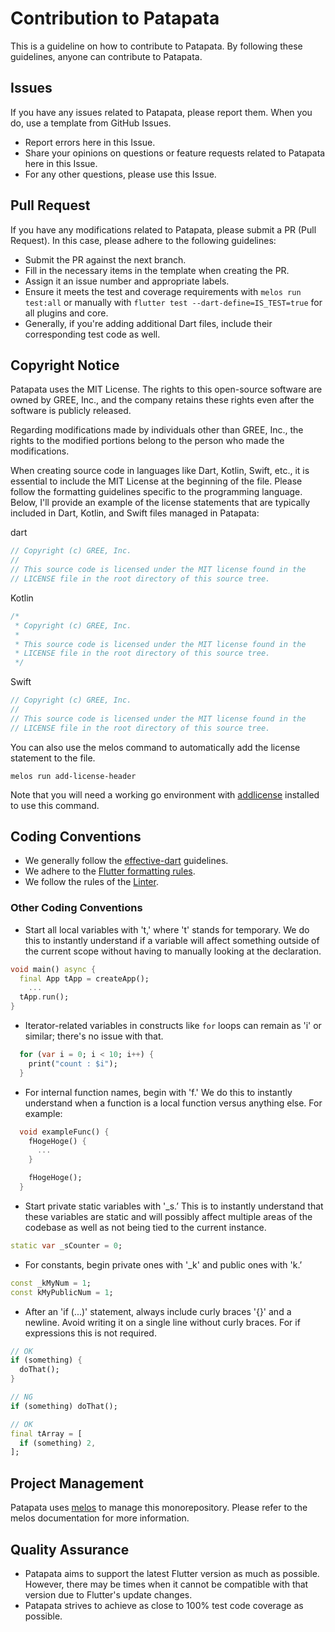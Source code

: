 # Contribution to Patapata

This is a guideline on how to contribute to Patapata. By following these guidelines, anyone can contribute to Patapata.

## Issues

If you have any issues related to Patapata, please report them. When you do, use a template from GitHub Issues.

- Report errors here in this Issue.
- Share your opinions on questions or feature requests related to Patapata here in this Issue.
- For any other questions, please use this Issue.

## Pull Request

If you have any modifications related to Patapata, please submit a PR (Pull Request). In this case, please adhere to the following guidelines:

- Submit the PR against the next branch.
- Fill in the necessary items in the template when creating the PR.
- Assign it an issue number and appropriate labels.
- Ensure it meets the test and coverage requirements with `melos run test:all` or manually with `flutter test --dart-define=IS_TEST=true` for all plugins and core.
- Generally, if you're adding additional Dart files, include their corresponding test code as well.

## Copyright Notice

Patapata uses the MIT License. The rights to this open-source software are owned by GREE, Inc., and the company retains these rights even after the software is publicly released.

Regarding modifications made by individuals other than GREE, Inc., the rights to the modified portions belong to the person who made the modifications.

When creating source code in languages like Dart, Kotlin, Swift, etc., it is essential to include the MIT License at the beginning of the file. Please follow the formatting guidelines specific to the programming language. Below, I'll provide an example of the license statements that are typically included in Dart, Kotlin, and Swift files managed in Patapata:

dart

```dart
// Copyright (c) GREE, Inc.
//
// This source code is licensed under the MIT license found in the
// LICENSE file in the root directory of this source tree.
```

Kotlin

```kotlin
/*
 * Copyright (c) GREE, Inc.
 *
 * This source code is licensed under the MIT license found in the
 * LICENSE file in the root directory of this source tree.
 */
```

Swift

```swift
// Copyright (c) GREE, Inc.
//
// This source code is licensed under the MIT license found in the
// LICENSE file in the root directory of this source tree.
```

You can also use the melos command to automatically add the license statement to the file.

`melos run add-license-header`

Note that you will need a working go environment with [addlicense](https://github.com/google/addlicense) installed to use this command.

## Coding Conventions

- We generally follow the [effective-dart](https://dart.dev/guides/language/effective-dart/style) guidelines.
- We adhere to the [Flutter formatting rules](https://flutter.dev/docs/development/tools/formatting).
- We follow the rules of the [Linter](https://dart-lang.github.io/linter/lints/index.html).

### Other Coding Conventions

- Start all local variables with 't,' where 't' stands for temporary. We do this to instantly understand if a variable will affect something outside of the current scope without having to manually looking at the declaration.

```dart
void main() async {
  final App tApp = createApp();
    ...
  tApp.run();
}
```

- Iterator-related variables in constructs like `for` loops can remain as 'i' or similar; there's no issue with that.

```dart
  for (var i = 0; i < 10; i++) {
    print("count : $i");
  }
```

- For internal function names, begin with 'f.' We do this to instantly understand when a function is a local function versus anything else. For example:

```dart
  void exampleFunc() {
    fHogeHoge() {
      ...
    }

    fHogeHoge();
  }
```

- Start private static variables with '_s.’ This is to instantly understand that these variables are static and will possibly affect multiple areas of the codebase as well as not being tied to the current instance.

```dart
static var _sCounter = 0;
```

- For constants, begin private ones with '_k' and public ones with 'k.’

```dart
const _kMyNum = 1;
const kMyPublicNum = 1;
```

- After an 'if (...)' statement, always include curly braces '{}' and a newline. Avoid writing it on a single line without curly braces. For if expressions this is not required.

```dart
// OK
if (something) {
  doThat();
}

// NG
if (something) doThat();

// OK
final tArray = [
  if (something) 2,
];
```

## Project Management

Patapata uses [melos](https://melos.invertase.dev/) to manage this monorepository. Please refer to the melos documentation for more information.

## Quality Assurance

- Patapata aims to support the latest Flutter version as much as possible. However, there may be times when it cannot be compatible with that version due to Flutter's update changes.
- Patapata strives to achieve as close to 100% test code coverage as possible.